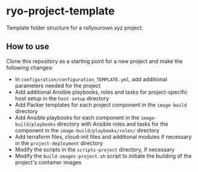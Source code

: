 # ryo-project-template

Template folder structure for a rollyourown.xyz project.

## How to use

Clone this repository as a starting point for a new project and make the following changes:

- In `configuration/configuration_TEMPLATE.yml`, add additional parameters needed for the project
- Add additional Ansible playbooks, roles and tasks for project-specific host setup in the `host-setup` directory
- Add Packer templates for each project component in the `image-build` directory
- Add Ansible playbooks for each component in the `image-build/playbooks` directory with Ansible roles and tasks for the component in the `image-build/playbooks/roles/` directory
- Add terraform files, cloud-init files and additional modules if necessary in the `project-deployment` directory
- Modify the scripts in the `scripts-project` directory, if necessary
- Modify the `build-images-project.sh` script to initiate the building of the project's container images
